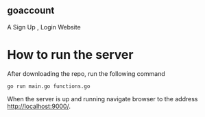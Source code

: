 ## goaccount

A Sign Up , Login Website

# How to run the server

After downloading the repo, run the following command 

```
go run main.go functions.go
```

When the server is up and running navigate browser to the address [http://localhost:9000/](http://localhost:9000/).